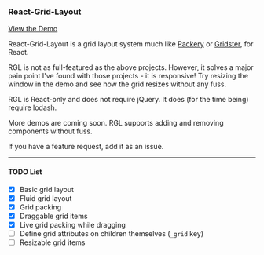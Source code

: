 ### React-Grid-Layout

[View the Demo](https://strml.github.io/react-grid-layout/examples/1.html)

React-Grid-Layout is a grid layout system much like [Packery](http://packery.metafizzy.co/) or 
[Gridster](http://gridster.net), for React. 

RGL is not as full-featured as the above projects. However, it solves a major pain point I've found with those
projects - it is responsive! Try resizing the window in the demo and see how the grid resizes without any fuss.

RGL is React-only and does not require jQuery. It does (for the time being) require lodash.

More demos are coming soon. RGL supports adding and removing components without fuss.

If you have a feature request, add it as an issue.

----

#### TODO List

- [x] Basic grid layout
- [x] Fluid grid layout
- [x] Grid packing
- [x] Draggable grid items
- [x] Live grid packing while dragging
- [ ] Define grid attributes on children themselves (`_grid` key)
- [ ] Resizable grid items
